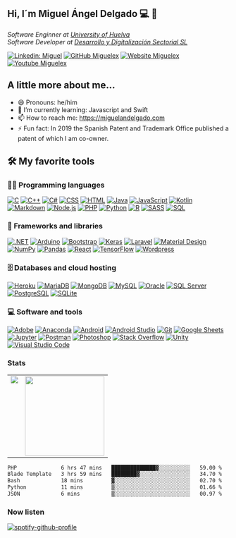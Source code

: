 <h2> Hi, I´m Miguel Ángel Delgado 💻 👋 </h2>

<p><em>Software Enginner at <a href="http://www.uhu.es">University of Huelva</a></br>Software Developer at <a href="https://www.linkedin.com/company/d-y-d-desarrollo-y-digitalizacion-sectorial-sl/">Desarrollo y Digitalización Sectorial SL</a>
</em></p>

[![Linkedin: Miguel](https://img.shields.io/badge/-Miguel-blue?style=flat-square&logo=Linkedin&logoColor=white&link=https://www.linkedin.com/in/miguelangeldelgadomarquez/)](https://www.linkedin.com/in/miguelangeldelgadomarquez/)
[![GitHub Miguelex](https://img.shields.io/github/followers/miguelex?label=follow&style=social)](https://github.com/miguelex)
[![Website Miguelex](https://img.shields.io/badge/Website-3b5998?style=flat-square&logo=google-chrome&logoColor=white)](https://miguelandelgado.com)
[![Youtube Miguelex](https://img.shields.io/badge/-miguelan-darkred?style=flat-square&logo=youtube&logoColor=white&link=https://www.youtube.com/channel/UClEVy--w6_oF2Eop75LgW8w)](https://www.youtube.com/channel/UClEVy--w6_oF2Eop75LgW8w)

## A little more about me...  

- 😄 Pronouns: he/him
- 🌱 I’m currently learning: Javascript and Swift
- 📫 How to reach me: https://miguelandelgado.com
- ⚡ Fun fact: In 2019 the Spanish Patent and Trademark Office published a patent of which I am co-owner.

## 🛠️ My favorite tools

### 👨‍💻 Programming languages

<p>
    <a href="https://github.com/search?q=user%3Amiguelex+language%3Ac"><img alt="C" src="https://custom-icon-badges.herokuapp.com/badge/C-03599C.svg?logo=c-in-hexagon&logoColor=white"></a>
    <a href="https://github.com/search?q=user%3Amiguelex+language%3Acpp"><img alt="C++" src="https://custom-icon-badges.herokuapp.com/badge/C++-9C033A.svg?logo=cpp2&logoColor=white"></a>
    <a href="https://github.com/search?q=user%3Amiguelex+language%3Acsharp"><img alt="C#" src="https://custom-icon-badges.herokuapp.com/badge/C%23-68217A.svg?logo=cs2&logoColor=white"></a>
    <a href="https://github.com/search?q=user%3Amiguelex+language%3Acss"><img alt="CSS" src="https://img.shields.io/badge/CSS-1572B6.svg?logo=css3&logoColor=white"></a>
    <a href="https://github.com/search?q=user%3Amiguelex+language%3Ahtml"><img alt="HTML" src="https://img.shields.io/badge/HTML-E34F26.svg?logo=html5&logoColor=white"></a>
    <a href="https://github.com/search?q=user%3Amiguelex+language%3Ajava"><img alt="Java" src="https://img.shields.io/badge/Java-007396.svg?logo=java&logoColor=white"></a>
    <a href="https://github.com/search?q=user%3Amiguelex+language%3Ajavascript"><img alt="JavaScript" src="https://img.shields.io/badge/JavaScript-F7DF1E.svg?logo=javascript&logoColor=black"></a>
    <a href="https://github.com/search?q=user%3Amiguelex+language%3Akotlin"><img alt="Kotlin" src="https://img.shields.io/badge/Kotlin-0095D5.svg?logo=Kotlin&logoColor=white"></a>
    <a href="https://github.com/search?q=user%3Amiguelex+language%3Amarkdown"><img alt="Markdown" src="https://img.shields.io/badge/Markdown-000000.svg?logo=markdown&logoColor=white"></a>
    <a href="https://github.com/search?q=user%3Amiguelex+language%3Ajavascript"><img alt="Node.js" src="https://img.shields.io/badge/Node.js-43853D.svg?logo=node.js&logoColor=white"></a>
    <a href="https://github.com/search?q=user%3Amiguelex+language%3Aphp"><img alt="PHP" src="https://img.shields.io/badge/PHP-777BB4.svg?logo=php&logoColor=white"></a>
    <a href="https://github.com/search?q=user%3Amiguelex+language%3Apython"><img alt="Python" src="https://img.shields.io/badge/Python-14354C.svg?logo=python&logoColor=white"></a>
    <a href="https://github.com/search?q=user%3Amiguelex+language%3Ar"><img alt="R" src="https://img.shields.io/badge/R-276DC3.svg?logo=r&logoColor=white"></a>
    <a href="https://github.com/search?q=user%3Amiguelex+language%3Asass"><img alt="SASS" src="https://img.shields.io/badge/Sass-hotpink.svg?logo=SASS&logoColor=white"></a>
    <a href="https://github.com/search?q=user%3Amiguelex+language%3Asql"><img alt="SQL" src="https://custom-icon-badges.herokuapp.com/badge/SQL-025E8C.svg?logo=database&logoColor=white"></a>

</p>

### 🧰 Frameworks and libraries

<p>
    <a href="#"><img alt=".NET" src="https://img.shields.io/badge/.NET-5C2D91?logo=.net&logoColor=white"></a>
    <a href="#"><img alt="Arduino" src="https://img.shields.io/badge/-Arduino-00979D?logo=Arduino&logoColor=white"></a>
    <a href="#"><img alt="Bootstrap" src="https://img.shields.io/badge/Bootstrap-7952B3.svg?logo=bootstrap&logoColor=white"></a>
    <a href="#"><img alt="Keras" src="https://img.shields.io/badge/Keras-D00000.svg?logo=Keras&logoColor=white"></a>
    <a href="#"><img alt="Laravel" src="https://img.shields.io/badge/laravel-%23FF2D20.svg?logo=laravel&logoColor=white"></a>
    <a href="#"><img alt="Material Design" src="https://img.shields.io/badge/Material%20Design-0081CB.svg?logo=material-design&logoColor=white"></a>
    <a href="#"><img alt="NumPy" src="https://img.shields.io/badge/Numpy-013243.svg?logo=numpy&logoColor=white"></a>
    <a href="#"><img alt="Pandas" src="https://img.shields.io/badge/Pandas-150458.svg?logo=pandas&logoColor=white"></a>
    <a href="#"><img alt="React" src="https://img.shields.io/badge/React-20232a.svg?logo=react&logoColor=%2361DAFB"></a>
    <a href="#"><img alt="TensorFlow" src="https://img.shields.io/badge/TensorFlow-FF6F00.svg?logo=TensorFlow&logoColor=white"></a>
    <a href="#"><img alt="Wordpress" src="https://img.shields.io/badge/Wordpress-21759B?logo=wordpress&logoColor=white"></a>
</p>

### 🗄️ Databases and cloud hosting

<p>
    <a href="#"><img alt="Heroku" src="https://img.shields.io/badge/Heroku-430098.svg?logo=heroku&logoColor=white"></a>
    <a href="#"><img alt="MariaDB" src="https://img.shields.io/badge/MariaDB-003545?logo=mariadb&logoColor=white"></a>
    <a href="#"><img alt="MongoDB" src ="https://img.shields.io/badge/MongoDB-4ea94b.svg?logo=mongodb&logoColor=white"></a>
    <a href="#"><img alt="MySQL" src="https://img.shields.io/badge/MySQL-00f.svg?logo=mysql&logoColor=white"></a>
    <a href="#"><img alt="Oracle" src ="https://img.shields.io/badge/Oracle-F00000.svg?logo=oracle&logoColor=white"></a>
    <a href="#"><img alt="SQL Server" src ="https://img.shields.io/badge/Microsoft%20SQL%20Sever-CC2927?logo=microsoft%20sql%20server&logoColor=white"></a>
    <a href="#"><img alt="PostgreSQL" src ="https://img.shields.io/badge/PostgreSQL-316192.svg?logo=postgresql&logoColor=white"></a>
    <a href="#"><img alt="SQLite" src ="https://img.shields.io/badge/SQLite-07405e.svg?logo=sqlite&logoColor=white"></a>
</p>

### 💻 Software and tools

<p>
    <a href="#"><img alt="Adobe" src="https://img.shields.io/badge/Adobe-FF0000.svg?logo=adobe&logoColor=white"></a>
    <a href="#"><img alt="Anaconda" src="https://img.shields.io/badge/Anaconda-%2344A833.svg?logo=anaconda&logoColor=white"></a>
    <a href="#"><img alt="Android" src="https://img.shields.io/badge/Android-3DDC84?logo=android&logoColor=white"></a>
    <a href="#"><img alt="Android Studio" src="https://img.shields.io/badge/Android%20Studio-008678.svg?logo=android-studio&logoColor=white"></a>
    <a href="#"><img alt="Git" src="https://img.shields.io/badge/Git-F05033.svg?logo=git&logoColor=white"></a>
    <a href="#"><img alt="Google Sheets" src="https://img.shields.io/badge/Google%20Sheets-34A853.svg?logo=google%20sheets&logoColor=white"></a>
    <a href="#"><img alt="Jupyter" src="https://img.shields.io/badge/Jupyter-F37626.svg?logo=Jupyter&logoColor=white"></a>
    <a href="#"><img alt="Postman" src="https://img.shields.io/badge/Postman-FF6C37?logo=postman&logoColor=white"></a>
    <a href="#"><img alt="Photoshop" src="https://img.shields.io/badge/adobe%20photoshop-%2331A8FF.svg?logo=adobe%20photoshop&logoColor=white"></a>
    <a href="#"><img alt="Stack Overflow" src="https://img.shields.io/badge/-Stack%20Overflow-FE7A16?logo=stack-overflow&logoColor=white"></a>
  <a href="#"><img alt="Unity" src="https://img.shields.io/badge/unity-%23000000.svg?logo=unity&logoColor=white"></a>
    <a href="#"><img alt="Visual Studio Code" src="https://img.shields.io/badge/Visual%20Studio%20Code-0078d7.svg?logo=visual-studio-code&logoColor=white"></a>
</p>

### Stats

<table>
  <tr>
    <td valign="top"><img src="https://github-readme-stats-bq909l5rt-miguelex.vercel.app/api/top-langs/?username=miguelex&langs_count=10&theme=tokyonight&show_icons=true&count_private=true)](https://github.com/miguelex/miguelex&count_private=true/github-readme-stats"/></td>
    <td valign="top"><img height="180em" src="https://github-readme-stats-bq909l5rt-miguelex.vercel.app/api?username=miguelex&show_icons=true&hide_border=true&&count_private=true&include_all_commits=true&theme=tokyonight&hide_stars=false" /></td>
  </tr>
</table>


<!--START_SECTION:waka-->

```txt
PHP              6 hrs 47 mins   ██████████████▓░░░░░░░░░░   59.00 %
Blade Template   3 hrs 59 mins   ████████▓░░░░░░░░░░░░░░░░   34.70 %
Bash             18 mins         ▓░░░░░░░░░░░░░░░░░░░░░░░░   02.70 %
Python           11 mins         ▒░░░░░░░░░░░░░░░░░░░░░░░░   01.66 %
JSON             6 mins          ▒░░░░░░░░░░░░░░░░░░░░░░░░   00.97 %
```

<!--END_SECTION:waka-->


### Now listen

[![spotify-github-profile](https://spotify-github-profile.vercel.app/api/view?uid=madm75&cover_image=true&theme=default)](https://github.com/kittinan/spotify-github-profile)
<!--
**miguelex/miguelex** is a ✨ _special_ ✨ repository because its `README.md` (this file) appears on your GitHub profile.

Here are some ideas to get you started:

- 🔭 I’m currently working on ...
- 🌱 I’m currently learning ...
- 👯 I’m looking to collaborate on ...
- 🤔 I’m looking for help with ...
- 💬 Ask me about ...
- 📫 How to reach me: ...
- 😄 Pronouns: ...
- ⚡ Fun fact: ...
-->


